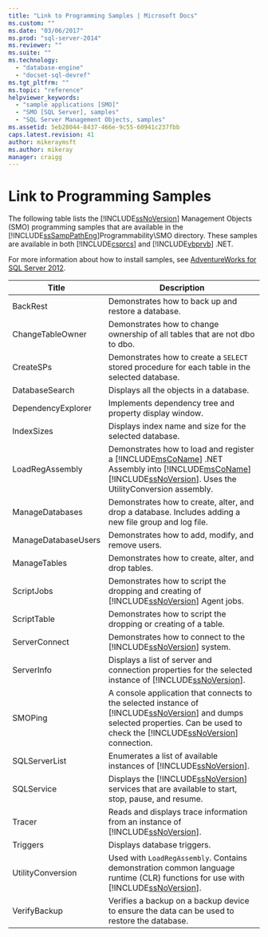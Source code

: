 ```yaml
---
title: "Link to Programming Samples | Microsoft Docs"
ms.custom: ""
ms.date: "03/06/2017"
ms.prod: "sql-server-2014"
ms.reviewer: ""
ms.suite: ""
ms.technology: 
  - "database-engine"
  - "docset-sql-devref"
ms.tgt_pltfrm: ""
ms.topic: "reference"
helpviewer_keywords: 
  - "sample applications [SMO]"
  - "SMO [SQL Server], samples"
  - "SQL Server Management Objects, samples"
ms.assetid: 5eb28044-8437-466e-9c55-60941c237fbb
caps.latest.revision: 41
author: mikeraymsft
ms.author: mikeray
manager: craigg
---
```

# Link to Programming Samples
  The following table lists the [!INCLUDE[ssNoVersion](../../includes/ssnoversion-md.md)] Management Objects (SMO) programming samples that are available in the [!INCLUDE[ssSampPathEng](../../includes/sssamppatheng-md.md)]Programmability\SMO directory. These samples are available in both [!INCLUDE[csprcs](../../includes/csprcs-md.md)] and [!INCLUDE[vbprvb](../../includes/vbprvb-md.md)] .NET.  
  
 For more information about how to install samples, see [AdventureWorks for SQL Server 2012](http://msftdbprodsamples.codeplex.com/releases/view/55330).  
  
|Title|Description|  
|-----------|-----------------|  
|BackRest|Demonstrates how to back up and restore a database.|  
|ChangeTableOwner|Demonstrates how to change ownership of all tables that are not dbo to dbo.|  
|CreateSPs|Demonstrates how to create a `SELECT` stored procedure for each table in the selected database.|  
|DatabaseSearch|Displays all the objects in a database.|  
|DependencyExplorer|Implements dependency tree and property display window.|  
|IndexSizes|Displays index name and size for the selected database.|  
|LoadRegAssembly|Demonstrates how to load and register a [!INCLUDE[msCoName](../../includes/msconame-md.md)] .NET Assembly into [!INCLUDE[msCoName](../../includes/msconame-md.md)] [!INCLUDE[ssNoVersion](../../includes/ssnoversion-md.md)]. Uses the UtilityConversion assembly.|  
|ManageDatabases|Demonstrates how to create, alter, and drop a database. Includes adding a new file group and log file.|  
|ManageDatabaseUsers|Demonstrates how to add, modify, and remove users.|  
|ManageTables|Demonstrates how to create, alter, and drop tables.|  
|ScriptJobs|Demonstrates how to script the dropping and creating of [!INCLUDE[ssNoVersion](../../includes/ssnoversion-md.md)] Agent jobs.|  
|ScriptTable|Demonstrates how to script the dropping or creating of a table.|  
|ServerConnect|Demonstrates how to connect to the [!INCLUDE[ssNoVersion](../../includes/ssnoversion-md.md)] system.|  
|ServerInfo|Displays a list of server and connection properties for the selected instance of [!INCLUDE[ssNoVersion](../../includes/ssnoversion-md.md)].|  
|SMOPing|A console application that connects to the selected instance of [!INCLUDE[ssNoVersion](../../includes/ssnoversion-md.md)] and dumps selected properties. Can be used to check the [!INCLUDE[ssNoVersion](../../includes/ssnoversion-md.md)] connection.|  
|SQLServerList|Enumerates a list of available instances of [!INCLUDE[ssNoVersion](../../includes/ssnoversion-md.md)].|  
|SQLService|Displays the [!INCLUDE[ssNoVersion](../../includes/ssnoversion-md.md)] services that are available to start, stop, pause, and resume.|  
|Tracer|Reads and displays trace information from an instance of [!INCLUDE[ssNoVersion](../../includes/ssnoversion-md.md)].|  
|Triggers|Displays database triggers.|  
|UtilityConversion|Used with `LoadRegAssembly`. Contains demonstration common language runtime (CLR) functions for use with [!INCLUDE[ssNoVersion](../../includes/ssnoversion-md.md)].|  
|VerifyBackup|Verifies a backup on a backup device to ensure the data can be used to restore the database.|  
  
  
